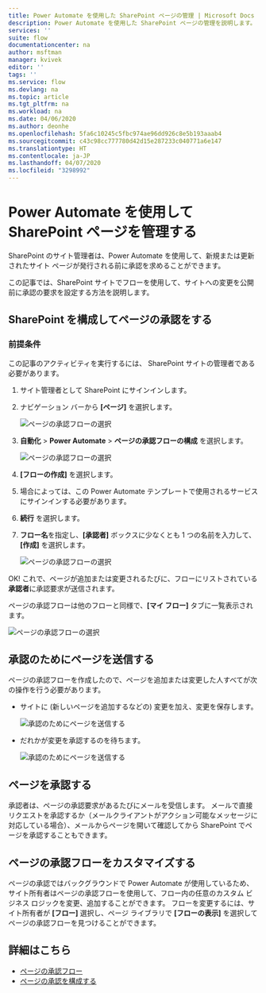 ```yaml
---
title: Power Automate を使用した SharePoint ページの管理 | Microsoft Docs
description: Power Automate を使用した SharePoint ページの管理を説明します。
services: ''
suite: flow
documentationcenter: na
author: msftman
manager: kvivek
editor: ''
tags: ''
ms.service: flow
ms.devlang: na
ms.topic: article
ms.tgt_pltfrm: na
ms.workload: na
ms.date: 04/06/2020
ms.author: deonhe
ms.openlocfilehash: 5fa6c10245c5fbc974ae96dd926c8e5b193aaab4
ms.sourcegitcommit: c43c98cc777780d42d15e287233c040771a6e147
ms.translationtype: HT
ms.contentlocale: ja-JP
ms.lasthandoff: 04/07/2020
ms.locfileid: "3298992"
---
```

# <a name="manage-sharepoint-page-approvals-with-power-automate"></a>Power Automate を使用して SharePoint ページを管理する


SharePoint のサイト管理者は、Power Automate を使用して、新規または更新されたサイト ページが発行される前に承認を求めることができます。

この記事では、SharePoint サイトでフローを使用して、サイトへの変更を公開前に承認の要求を設定する方法を説明します。

## <a name="configure-sharepoint-for-page-approvals"></a>SharePoint を構成してページの承認をする

### <a name="prerequisites"></a>前提条件 

この記事のアクティビティを実行するには、 SharePoint サイトの管理者である必要があります。

1. サイト管理者として SharePoint にサインインします。
1. ナビゲーション バーから **[ページ]** を選択します。

    ![ページの承認フローの選択](media/customize-sharepoint-page-approvals/pages.png)

1. **自動化** > **Power Automate** > **ページの承認フローの構成** を選択します。
    
    ![ページの承認フローの選択](media/customize-sharepoint-page-approvals/select-page-approval-flow.png)

1. **[フローの作成]** を選択します。

1. 場合によっては、この Power Automate テンプレートで使用されるサービスにサインインする必要があります。

1. **続行** を選択します。

1. **フロー名**を指定し、**[承認者]** ボックスに少なくとも 1 つの名前を入力して、**[作成]** を選択します。
    
    ![ページの承認フローの選択](media/customize-sharepoint-page-approvals/flow-name-approvers-create.png)

OK! これで、ページが追加または変更されるたびに、フローにリストされている**承認者**に承認要求が送信されます。

ページの承認フローは他のフローと同様で、**[マイ フロー]** タブに一覧表示されます。

![ページの承認フローの選択](media/customize-sharepoint-page-approvals/page-approval-flow-success.png)

## <a name="submit-a-page-for-approval"></a>承認のためにページを送信する

ページの承認フローを作成したので、ページを追加または変更した人すべてが次の操作を行う必要があります。

 - サイトに (新しいページを追加するなどの) 変更を加え、変更を保存します。

     ![承認のためにページを送信する](media/customize-sharepoint-page-approvals/create-new-page.png)
     
 - だれかが変更を承認するのを待ちます。
    
    ![承認のためにページを送信する](media/customize-sharepoint-page-approvals/wait-for-approval.png)
    
## <a name="approve-a-page"></a>ページを承認する

承認者は、ページの承認要求があるたびにメールを受信します。 メールで直接リクエストを承認するか（メールクライアントがアクション可能なメッセージに対応している場合）、メールからページを開いて確認してから SharePoint でページを承認することもできます。

## <a name="customize-page-approval-flows"></a>ページの承認フローをカスタマイズする

ページの承認ではバックグラウンドで Power Automate が使用しているため、サイト所有者はページの承認フローを使用して、フロー内の任意のカスタム ビジネス ロジックを変更、追加することができます。 フローを変更するには、サイト所有者が **[フロー]** 選択し、ページ ライブラリで **[フローの表示]** を選択してページの承認フローを見つけることができます。

## <a name="learn-more"></a>詳細はこちら

- [ページの承認フロー](https://support.office.com/article/page-approval-flow-a8b2e689-d4a1-4639-8028-333c0ece30d9)
- [ページの承認を構成する](https://support.office.com/article/configure-page-approval-14ce6976-a0a7-427b-b4ab-d28d344a5222)
